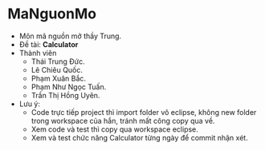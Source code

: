 # MaNguonMo
- Môn mã nguồn mở thầy Trung.
- Đề tài: <b>Calculator</b>
- Thành viên
  - Thái Trung Đức.
  - Lê Chiêu Quốc.
  - Phạm Xuân Bắc.
  - Phạm Như Ngọc Tuấn.
  - Trần Thị Hồng Uyên.
- Lưu ý:
  - Code trực tiếp project thì import folder vô eclipse, không new folder trong workspace của hắn, tránh mất công copy qua về.
  - Xem code và test thì copy qua workspace eclipse.
  - Xem và test chức năng Calculator từng ngày để commit nhận xét.

